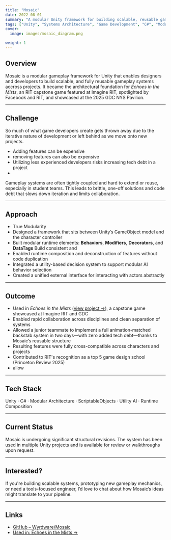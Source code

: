 ```yaml
---
title: "Mosaic"
date: 2022-08-01
summary: "A modular Unity framework for building scalable, reusable gameplay systems—used in the award-winning Echoes in the Mists and showcased at GDC."
tags: ["Unity", "Systems Architecture", "Game Development", "C#", "Modular Design"]
cover:
  image: images/mosaic_diagram.png

weight: 1
---
```


## Overview

Mosaic is a modular gameplay framework for Unity that enables designers and developers to build scalable, and fully reusable gameplay systems accross projects. It became the architectural foundation for *Echoes in the Mists*, an RIT capstone game featured at Imagine RIT, spotlighted by Facebook and RIT, and showcased at the 2025 GDC NYS Pavilion.

---

## Challenge

So much of what game developers create gets thrown away due to the iterative nature of development or left behind as we move onto new projects. 
- Adding features can be expensive
- removing features can also be expensive
- Utilizing less experienced developers risks increasing tech debt in a project
- 
Gameplay systems are often tightly coupled and hard to extend or reuse, especially in student teams. This leads to brittle, one-off solutions and code debt that slows down iteration and limits collaboration.

---

## Approach

- True Modularity
- Designed a framework that sits between Unity’s GameObject model and the character controller
- Built modular runtime elements: **Behaviors**, **Modifiers**, **Decorators**, and **DataTags**
Build consistent and 
- Enabled runtime composition and deconstruction of features without code duplication
- Integrated a utility-based decision system to support modular AI behavior selection
- Created a unified external interface for interacting with actors abstractly

---

## Outcome

- Used in *Echoes in the Mists* ([view project →](./echoes)), a capstone game showcased at Imagine RIT and GDC
- Enabled rapid collaboration across disciplines and clean separation of systems
- Allowed a junior teammate to implement a full animation-matched backstab system in two days—with zero added tech debt—thanks to Mosaic’s reusable structure
- Resulting features were fully cross-compatible across characters and projects
- Contributed to RIT's recognition as a top 5 game design school (Princeton Review 2025)
- allow

---

## Tech Stack

Unity · C# · Modular Architecture · ScriptableObjects · Utility AI · Runtime Composition

---

## Current Status

Mosaic is undergoing significant structural revisions. The system has been used in multiple Unity projects and is available for review or walkthroughs upon request.

---

## Interested?

If you're building scalable systems, prototyping new gameplay mechanics, or need a tools-focused engineer, I’d love to chat about how Mosaic’s ideas might translate to your pipeline.

---

## Links

- [GitHub – Wyrdware/Mosaic](https://github.com/Wyrdware/Mosaic)
- [Used in: Echoes in the Mists →](./echoes)
